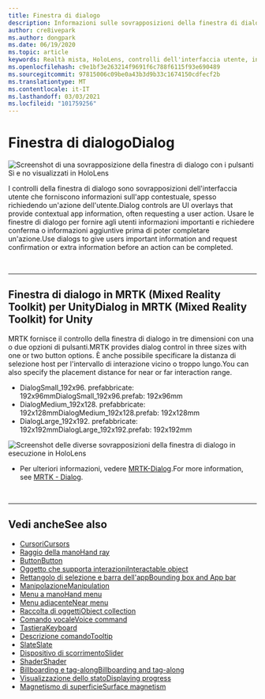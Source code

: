 ```yaml
---
title: Finestra di dialogo
description: Informazioni sulle sovrapposizioni della finestra di dialogo in MRTK e su come usarle nelle applicazioni di realtà mista.
author: cre8ivepark
ms.author: dongpark
ms.date: 06/19/2020
ms.topic: article
keywords: Realtà mista, HoloLens, controlli dell'interfaccia utente, interazione, interfaccia utente, UX, progettazione di UX, interfaccia utente spaziale, interazione spaziale, interfaccia utente 3D, UX 3D, auricolare in realtà mista, auricolare di realtà mista di Windows, auricolare della realtà virtuale, HoloLens, MRTK, Toolkit realtà mista
ms.openlocfilehash: c9e1bf3e263214f9691f6c788f6115f93e690489
ms.sourcegitcommit: 97815006c09be0a43b3d9b33c1674150cdfecf2b
ms.translationtype: MT
ms.contentlocale: it-IT
ms.lasthandoff: 03/03/2021
ms.locfileid: "101759256"
---
```

# <a name="dialog"></a><span data-ttu-id="19ccd-104">Finestra di dialogo</span><span class="sxs-lookup"><span data-stu-id="19ccd-104">Dialog</span></span>

![Screenshot di una sovrapposizione della finestra di dialogo con i pulsanti Sì e no visualizzati in HoloLens](images/MRTK_UX_Dialog.jpg)

<span data-ttu-id="19ccd-106">I controlli della finestra di dialogo sono sovrapposizioni dell'interfaccia utente che forniscono informazioni sull'app contestuale, spesso richiedendo un'azione dell'utente.</span><span class="sxs-lookup"><span data-stu-id="19ccd-106">Dialog controls are UI overlays that provide contextual app information, often requesting a user action.</span></span> <span data-ttu-id="19ccd-107">Usare le finestre di dialogo per fornire agli utenti informazioni importanti e richiedere conferma o informazioni aggiuntive prima di poter completare un'azione.</span><span class="sxs-lookup"><span data-stu-id="19ccd-107">Use dialogs to give users important information and request confirmation or extra information before an action can be completed.</span></span>

<br>

---

## <a name="dialog-in-mrtk-mixed-reality-toolkit-for-unity"></a><span data-ttu-id="19ccd-108">Finestra di dialogo in MRTK (Mixed Reality Toolkit) per Unity</span><span class="sxs-lookup"><span data-stu-id="19ccd-108">Dialog in MRTK (Mixed Reality Toolkit) for Unity</span></span>
<span data-ttu-id="19ccd-109">MRTK fornisce il controllo della finestra di dialogo in tre dimensioni con una o due opzioni di pulsanti.</span><span class="sxs-lookup"><span data-stu-id="19ccd-109">MRTK provides dialog control in three sizes with one or two button options.</span></span> <span data-ttu-id="19ccd-110">È anche possibile specificare la distanza di selezione host per l'intervallo di interazione vicino o troppo lungo.</span><span class="sxs-lookup"><span data-stu-id="19ccd-110">You can also specify the placement distance for near or far interaction range.</span></span> 

- <span data-ttu-id="19ccd-111">DialogSmall_192x96. prefabbricate: 192x96mm</span><span class="sxs-lookup"><span data-stu-id="19ccd-111">DialogSmall_192x96.prefab: 192x96mm</span></span>
- <span data-ttu-id="19ccd-112">DialogMedium_192x128. prefabbricate: 192x128mm</span><span class="sxs-lookup"><span data-stu-id="19ccd-112">DialogMedium_192x128.prefab: 192x128mm</span></span>
- <span data-ttu-id="19ccd-113">DialogLarge_192x192. prefabbricate: 192x192mm</span><span class="sxs-lookup"><span data-stu-id="19ccd-113">DialogLarge_192x192.prefab: 192x192mm</span></span>

![Screenshot delle diverse sovrapposizioni della finestra di dialogo in esecuzione in HoloLens](images/MRTK_UX_Dialog_Types.jpg)


* <span data-ttu-id="19ccd-115">Per ulteriori informazioni, vedere [MRTK-Dialog](https://docs.microsoft.com/windows/mixed-reality/mrtk-docs/features/experimental/dialog.md).</span><span class="sxs-lookup"><span data-stu-id="19ccd-115">For more information, see [MRTK - Dialog](https://docs.microsoft.com/windows/mixed-reality/mrtk-docs/features/experimental/dialog.md).</span></span>

<br>

---

## <a name="see-also"></a><span data-ttu-id="19ccd-116">Vedi anche</span><span class="sxs-lookup"><span data-stu-id="19ccd-116">See also</span></span>

* [<span data-ttu-id="19ccd-117">Cursori</span><span class="sxs-lookup"><span data-stu-id="19ccd-117">Cursors</span></span>](cursors.md)
* [<span data-ttu-id="19ccd-118">Raggio della mano</span><span class="sxs-lookup"><span data-stu-id="19ccd-118">Hand ray</span></span>](point-and-commit.md)
* [<span data-ttu-id="19ccd-119">Button</span><span class="sxs-lookup"><span data-stu-id="19ccd-119">Button</span></span>](button.md)
* [<span data-ttu-id="19ccd-120">Oggetto che supporta interazioni</span><span class="sxs-lookup"><span data-stu-id="19ccd-120">Interactable object</span></span>](interactable-object.md)
* [<span data-ttu-id="19ccd-121">Rettangolo di selezione e barra dell'app</span><span class="sxs-lookup"><span data-stu-id="19ccd-121">Bounding box and App bar</span></span>](app-bar-and-bounding-box.md)
* [<span data-ttu-id="19ccd-122">Manipolazione</span><span class="sxs-lookup"><span data-stu-id="19ccd-122">Manipulation</span></span>](direct-manipulation.md)
* [<span data-ttu-id="19ccd-123">Menu a mano</span><span class="sxs-lookup"><span data-stu-id="19ccd-123">Hand menu</span></span>](hand-menu.md)
* [<span data-ttu-id="19ccd-124">Menu adiacente</span><span class="sxs-lookup"><span data-stu-id="19ccd-124">Near menu</span></span>](near-menu.md)
* [<span data-ttu-id="19ccd-125">Raccolta di oggetti</span><span class="sxs-lookup"><span data-stu-id="19ccd-125">Object collection</span></span>](object-collection.md)
* [<span data-ttu-id="19ccd-126">Comando vocale</span><span class="sxs-lookup"><span data-stu-id="19ccd-126">Voice command</span></span>](voice-input.md)
* [<span data-ttu-id="19ccd-127">Tastiera</span><span class="sxs-lookup"><span data-stu-id="19ccd-127">Keyboard</span></span>](keyboard.md)
* [<span data-ttu-id="19ccd-128">Descrizione comando</span><span class="sxs-lookup"><span data-stu-id="19ccd-128">Tooltip</span></span>](tooltip.md)
* [<span data-ttu-id="19ccd-129">Slate</span><span class="sxs-lookup"><span data-stu-id="19ccd-129">Slate</span></span>](slate.md)
* [<span data-ttu-id="19ccd-130">Dispositivo di scorrimento</span><span class="sxs-lookup"><span data-stu-id="19ccd-130">Slider</span></span>](slider.md)
* [<span data-ttu-id="19ccd-131">Shader</span><span class="sxs-lookup"><span data-stu-id="19ccd-131">Shader</span></span>](shader.md)
* [<span data-ttu-id="19ccd-132">Billboarding e tag-along</span><span class="sxs-lookup"><span data-stu-id="19ccd-132">Billboarding and tag-along</span></span>](billboarding-and-tag-along.md)
* [<span data-ttu-id="19ccd-133">Visualizzazione dello stato</span><span class="sxs-lookup"><span data-stu-id="19ccd-133">Displaying progress</span></span>](progress.md)
* [<span data-ttu-id="19ccd-134">Magnetismo di superficie</span><span class="sxs-lookup"><span data-stu-id="19ccd-134">Surface magnetism</span></span>](surface-magnetism.md)
